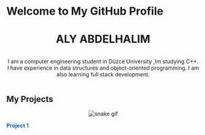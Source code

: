 # Welcome to My GitHub Profile

<div align="center">
  <h1>
    <span id="crazy-name">ALY ABDELHALIM</span>
  </h1>
</div>

<div align="center">
  <p id="description">I am a computer engineering student in Düzce University ,Im studying C++. I have experience in data structures and object-oriented programming. I am also learning full stack development.</p>
</div>

## My Projects

<div align="center">
  <img src="MyGitHubProfile/377355-animals-snake-reptiles-cobra.jpg" alt="snake gif" />
</div>

<ul>
  <li><a href="https://github.com/AliAbdelhalim/C-projects">Project 1</a></li>
</ul>

<!-- HTML and CSS for moving name and description -->
<style>
  #crazy-name, #description {
    display: inline-block;
    animation: move 5s infinite alternate ease-in-out;
  }

  @keyframes move {
    0% { transform: translateX(0) translateY(0) rotate(0deg); }
    25% { transform: translateX(10px) translateY(-10px) rotate(5deg); }
    50% { transform: translateX(-10px) translateY(10px) rotate(-5deg); }
    75% { transform: translateX(10px) translateY(10px) rotate(0deg); }
    100% { transform: translateX(0) translateY(0) rotate(0deg); }
  }

  ul {
    list-style-type: none;
    padding: 0;
  }

  ul li {
    margin: 10px 0;
  }

  ul li a {
    text-decoration: none;
    color: #0366d6;
    font-weight: bold;
  }

  ul li a:hover {
    text-decoration: underline;
  }
</style>
